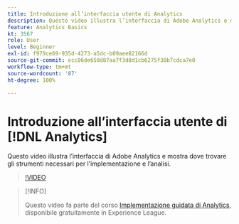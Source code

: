 ```yaml
---
title: Introduzione all’interfaccia utente di Analytics
description: Questo video illustra l’interfaccia di Adobe Analytics e mostra dove trovare gli strumenti necessari per l’implementazione e l’analisi.
feature: Analytics Basics
kt: 3567
role: User
level: Beginner
exl-id: f979ce69-935d-4273-a5dc-b09aee82166d
source-git-commit: ecc86de650d87aa7f3d8d1cb6275f38b7cdca7e0
workflow-type: tm+mt
source-wordcount: '87'
ht-degree: 100%

---
```


# Introduzione all’interfaccia utente di [!DNL Analytics]

Questo video illustra l’interfaccia di Adobe Analytics e mostra dove trovare gli strumenti necessari per l’implementazione e l’analisi.

>[!VIDEO](https://video.tv.adobe.com/v/28748/?quality=12&learn=on)

>[!INFO]
>
> Questo video fa parte del corso [Implementazione guidata di Analytics](https://experienceleague.adobe.com/?recommended=Analytics-D-1-2019.1), disponibile gratuitamente in Experience League.
